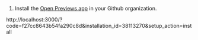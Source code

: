 1. Install the [Open Previews app](https://github.com/apps/open-previews-dev) in your Github organization.

http://localhost:3000/?code=f27cc8643b54fa290c8d&installation_id=38113270&setup_action=install
